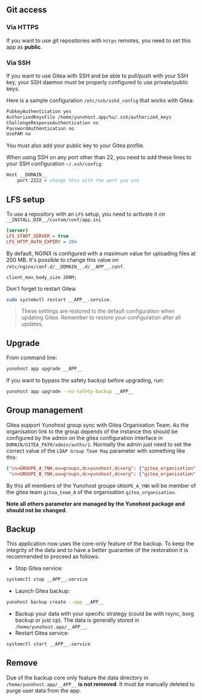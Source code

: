 ## Git access

### Via HTTPS

If you want to use git repositories with `https` remotes, you need to set this app as **public**.

### Via SSH

If you want to use Gitea with SSH and be able to pull/push with your SSH key, your SSH daemon must be properly configured to use private/public keys.

Here is a sample configuration `/etc/ssh/sshd_config` that works with Gitea:

```bash
PubkeyAuthentication yes
AuthorizedKeysFile /home/yunohost.app/%u/.ssh/authorized_keys
ChallengeResponseAuthentication no
PasswordAuthentication no
UsePAM no
```

You must also add your public key to your Gitea profile.

When using SSH on any port other than 22, you need to add these lines to your SSH configuration `~/.ssh/config`:

```bash
Host __DOMAIN__
    port 2222 # change this with the port you use
```

## LFS setup

To use a repository with an `LFS` setup, you need to activate it on `__INSTALL_DIR__/custom/conf/app.ini`

```ini
[server]
LFS_START_SERVER = true
LFS_HTTP_AUTH_EXPIRY = 20m
```

By default, NGINX is configured with a maximum value for uploading files at 200 MB. It's possible to change this value on `/etc/nginx/conf.d/__DOMAIN__.d/__APP__.conf`.

```nginx
client_max_body_size 200M;
```

Don't forget to restart Gitea:

```bash
sudo systemctl restart __APP__.service.
```

> These settings are restored to the default configuration when updating Gitea. Remember to restore your configuration after all updates.

## Upgrade

From command line:

```bash
yunohost app upgrade __APP__
```

If you want to bypass the safety backup before upgrading, run:

```bash
yunohost app upgrade --no-safety-backup __APP__
```

## Group management

Gitea support Yunohost group sync with Gitea Organisation Team.
As the organisation link to the group depends of the instance this should be configured by the admin on the gitea configuration interface in `DOMAIN/GITEA_PATH/admin/auths/1`.
Normally the admin just need to set the correct value of the `LDAP Group Team Map` parameter with something like this:
```json
{"cn=GROUPE_A_YNH,ou=groups,dc=yunohost,dc=org": {"gitea_organisation": ["gitea_team_A"]},
 "cn=GROUPE_B_YNH,ou=groups,dc=yunohost,dc=org": {"gitea_organisation": ["gitea_team_B"]}}
```

By this all members of the Yunohost groupe `GROUPE_A_YNH` will be member of the gitea team `gitea_team_A` of the organisation `gitea_organisation`.

**Note all others parameter are managed by the Yunohost package and should not be changed.**

## Backup

This application now uses the core-only feature of the backup. To keep the integrity of the data and to have a better guarantee of the restoration it is recommended to proceed as follows:

- Stop Gitea service:

```bash
systemctl stop __APP__.service
```

- Launch Gitea backup:

```bash
yunohost backup create --app __APP__
```

- Backup your data with your specific strategy (could be with rsync, borg backup or just cp). The data is generally stored in `/home/yunohost.app/__APP__`.
- Restart Gitea service:

```bash
systemctl start __APP__.service
```

## Remove

Due of the backup core only feature the data directory in `/home/yunohost.app/__APP__` **is not removed**. It must be manually deleted to purge user data from the app.
